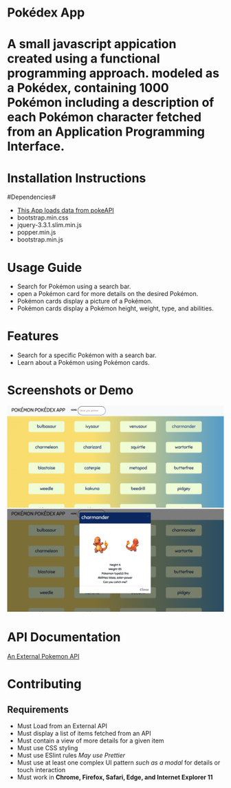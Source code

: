 # **Pokédex App**
# A small javascript appication created using a functional programming approach. modeled as a Pokédex, containing 1000 Pokémon including a description of each Pokémon character fetched from an Application Programming Interface.


# **Installation Instructions**
#Dependencies#
- [This App loads data from pokeAPI](https://pokeapi.co/api/v2/pokemon/?limit=1000)
- bootstrap.min.css
- jquery-3.3.1.slim.min.js
- popper.min.js
- bootstrap.min.js

# **Usage Guide**
- Search for Pokémon using a search bar.
- open a Pokémon card for more details on the desired Pokémon.
- Pokémon cards display a picture of a Pokémon.
- Pokémon cards display a Pokémon height, weight, type, and abilities.

# **Features**
- Search for a specific Pokémon with a search bar.
- Learn about a Pokémon using Pokémon cards.

# **Screenshots or Demo**
![alt text](/src/img/pokedex.png)
![alt text](/src/img/char.png)

# **API Documentation**
[An External Pokemon API](https://pokeapi.co/api/v2/pokemon/)

# **Contributing**
## Requirements
- Must Load from an External API
- Must display a list of items fetched from an API
- Must contain a view of more details for a given item
- Must use CSS styling
- Must use ESlint rules *May use Prettier*
- Must use at least one complex UI pattern *such as a modal* for details or touch interaction
- Must work in **Chrome, Firefox, Safari, Edge, and Internet Explorer 11**

